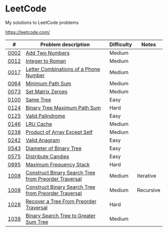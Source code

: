 # LeetCode
My solutions to LeetCode problems

https://leetcode.com/

|  #  | Problem description | Difficulty | Notes |
| --- | ------------------- | ---------- | ----- |
| [0002](0002.cpp) | [Add Two Numbers](https://leetcode.com/problems/add-two-numbers/) | Medium |
| [0012](0012.cpp) | [Integer to Roman](https://leetcode.com/problems/integer-to-roman/) | Medium |
| [0017](0017.cpp) | [Letter Combinations of a Phone Number](https://leetcode.com/problems/letter-combinations-of-a-phone-number/) | Medium |
| [0064](0064.cpp) | [Minimum Path Sum](https://leetcode.com/problems/minimum-path-sum/) | Medium |
| [0073](0073.cpp) | [Set Matrix Zeroes](https://leetcode.com/problems/set-matrix-zeroes/) | Medium |
| [0100](0100.cpp) | [Same Tree](https://leetcode.com/problems/same-tree/) | Easy |
| [0124](0124.cpp) | [Binary Tree Maximum Path Sum](https://leetcode.com/problems/binary-tree-maximum-path-sum/) | Hard |
| [0125](0125.cpp) | [Valid Palindrome](https://leetcode.com/problems/valid-palindrome/) | Easy |
| [0146](0146.cpp) | [LRU Cache](https://leetcode.com/problems/lru-cache/) | Medium |
| [0238](0238.cpp) | [Product of Array Except Self](https://leetcode.com/problems/product-of-array-except-self/) | Medium |
| [0242](0242.cpp) | [Valid Anagram](https://leetcode.com/problems/valid-anagram/) | Easy |
| [0543](0543.cpp) | [Diameter of Binary Tree](https://leetcode.com/problems/diameter-of-binary-tree/) | Easy |
| [0575](0575.cpp) | [Distribute Candies](https://leetcode.com/problems/distribute-candies/) | Easy |
| [0895](0895.cpp) | [Maximum Frequency Stack](https://leetcode.com/problems/maximum-frequency-stack/) | Hard |
| [1008](1008_iterative.cpp) | [Construct Binary Search Tree from Preorder Traversal](https://leetcode.com/problems/construct-binary-search-tree-from-preorder-traversal/) | Medium | Iterative |
| [1008](1008_recursive.cpp) | [Construct Binary Search Tree from Preorder Traversal](https://leetcode.com/problems/construct-binary-search-tree-from-preorder-traversal/) | Medium | Recursive |
| [1028](1028.cpp) | [Recover a Tree From Preorder Traversal](https://leetcode.com/problems/recover-a-tree-from-preorder-traversal/) | Hard |
| [1038](1038.cpp) | [Binary Search Tree to Greater Sum Tree](https://leetcode.com/problems/binary-search-tree-to-greater-sum-tree/) | Medium |
